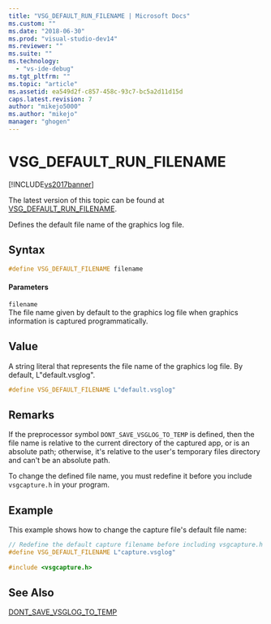 ```yaml
---
title: "VSG_DEFAULT_RUN_FILENAME | Microsoft Docs"
ms.custom: ""
ms.date: "2018-06-30"
ms.prod: "visual-studio-dev14"
ms.reviewer: ""
ms.suite: ""
ms.technology: 
  - "vs-ide-debug"
ms.tgt_pltfrm: ""
ms.topic: "article"
ms.assetid: ea549d2f-c857-458c-93c7-bc5a2d11d15d
caps.latest.revision: 7
author: "mikejo5000"
ms.author: "mikejo"
manager: "ghogen"
---
```

# VSG_DEFAULT_RUN_FILENAME
[!INCLUDE[vs2017banner](../includes/vs2017banner.md)]

The latest version of this topic can be found at [VSG_DEFAULT_RUN_FILENAME](https://docs.microsoft.com/visualstudio/debugger/graphics/vsg-default-run-filename).  
  
Defines the default file name of the graphics log file.  
  
## Syntax  
  
```cpp  
#define VSG_DEFAULT_FILENAME filename  
```  
  
#### Parameters  
 `filename`  
 The file name given by default to the graphics log file when graphics information is captured programmatically.  
  
## Value  
 A string literal that represents the file name of the graphics log file. By default, L"default.vsglog".  
  
```cpp  
#define VSG_DEFAULT_FILENAME L"default.vsglog"  
```  
  
## Remarks  
 If the preprocessor symbol `DONT_SAVE_VSGLOG_TO_TEMP` is defined, then the file name is relative to the current directory of the captured app, or is an absolute path; otherwise, it's relative to the user's temporary files directory and can't be an absolute path.  
  
 To change the defined file name, you must redefine it before you include `vsgcapture.h` in your program.  
  
## Example  
 This example shows how to change the capture file's default file name:  
  
```cpp  
// Redefine the default capture filename before including vsgcapture.h  
#define VSG_DEFAULT_FILENAME L"capture.vsglog"  
  
#include <vsgcapture.h>  
```  
  
## See Also  
 [DONT_SAVE_VSGLOG_TO_TEMP](../debugger/dont-save-vsglog-to-temp.md)



